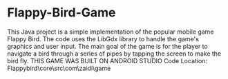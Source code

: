 # Flappy-Bird-Game
This Java project is a simple implementation of the popular mobile game Flappy Bird. The code uses the LibGdx library to handle the game's graphics and user input. The main goal of the game is for the player to navigate a bird through a series of pipes by tapping the screen to make the bird fly. THIS GAME WAS BUILT ON ANDROID STUDIO
Code Location:
Flappybird\core\src\com\zaidi\game
